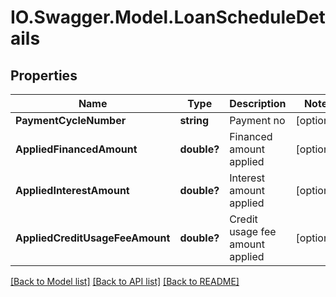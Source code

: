 # IO.Swagger.Model.LoanScheduleDetails
## Properties

Name | Type | Description | Notes
------------ | ------------- | ------------- | -------------
**PaymentCycleNumber** | **string** | Payment no | [optional] 
**AppliedFinancedAmount** | **double?** | Financed amount applied | [optional] 
**AppliedInterestAmount** | **double?** | Interest amount applied | [optional] 
**AppliedCreditUsageFeeAmount** | **double?** | Credit usage fee amount applied | [optional] 

[[Back to Model list]](../README.md#documentation-for-models) [[Back to API list]](../README.md#documentation-for-api-endpoints) [[Back to README]](../README.md)

